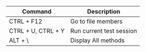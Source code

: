 
| Command | Description |
| --- | --- |
| CTRL + F12 | Go to file members |
| CTRL + U, CTRL + Y | Run current test session |
| ALT + \ | Display All methods | 
